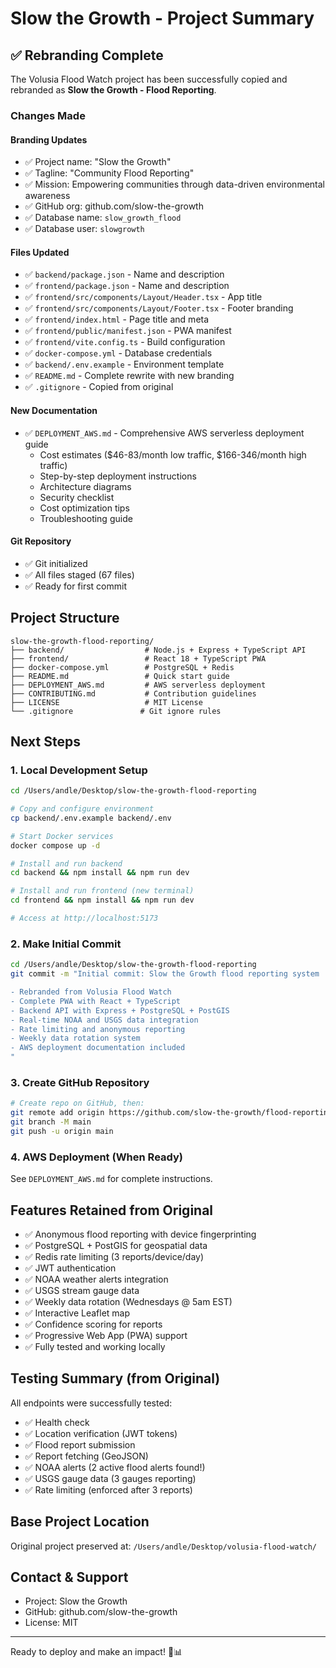 # Slow the Growth - Project Summary

## ✅ Rebranding Complete

The Volusia Flood Watch project has been successfully copied and rebranded as **Slow the Growth - Flood Reporting**.

### Changes Made

#### Branding Updates
- ✅ Project name: "Slow the Growth"
- ✅ Tagline: "Community Flood Reporting"  
- ✅ Mission: Empowering communities through data-driven environmental awareness
- ✅ GitHub org: github.com/slow-the-growth
- ✅ Database name: `slow_growth_flood`
- ✅ Database user: `slowgrowth`

#### Files Updated
- ✅ `backend/package.json` - Name and description
- ✅ `frontend/package.json` - Name and description
- ✅ `frontend/src/components/Layout/Header.tsx` - App title
- ✅ `frontend/src/components/Layout/Footer.tsx` - Footer branding
- ✅ `frontend/index.html` - Page title and meta
- ✅ `frontend/public/manifest.json` - PWA manifest
- ✅ `frontend/vite.config.ts` - Build configuration
- ✅ `docker-compose.yml` - Database credentials
- ✅ `backend/.env.example` - Environment template
- ✅ `README.md` - Complete rewrite with new branding
- ✅ `.gitignore` - Copied from original

#### New Documentation
- ✅ `DEPLOYMENT_AWS.md` - Comprehensive AWS serverless deployment guide
  - Cost estimates ($46-83/month low traffic, $166-346/month high traffic)
  - Step-by-step deployment instructions
  - Architecture diagrams
  - Security checklist
  - Cost optimization tips
  - Troubleshooting guide

#### Git Repository
- ✅ Git initialized
- ✅ All files staged (67 files)
- ✅ Ready for first commit

## Project Structure

```
slow-the-growth-flood-reporting/
├── backend/                  # Node.js + Express + TypeScript API
├── frontend/                 # React 18 + TypeScript PWA
├── docker-compose.yml        # PostgreSQL + Redis
├── README.md                 # Quick start guide
├── DEPLOYMENT_AWS.md         # AWS serverless deployment
├── CONTRIBUTING.md           # Contribution guidelines
├── LICENSE                   # MIT License
└── .gitignore               # Git ignore rules
```

## Next Steps

### 1. Local Development Setup
```bash
cd /Users/andle/Desktop/slow-the-growth-flood-reporting

# Copy and configure environment
cp backend/.env.example backend/.env

# Start Docker services
docker compose up -d

# Install and run backend
cd backend && npm install && npm run dev

# Install and run frontend (new terminal)
cd frontend && npm install && npm run dev

# Access at http://localhost:5173
```

### 2. Make Initial Commit
```bash
cd /Users/andle/Desktop/slow-the-growth-flood-reporting
git commit -m "Initial commit: Slow the Growth flood reporting system

- Rebranded from Volusia Flood Watch
- Complete PWA with React + TypeScript
- Backend API with Express + PostgreSQL + PostGIS
- Real-time NOAA and USGS data integration
- Rate limiting and anonymous reporting
- Weekly data rotation system
- AWS deployment documentation included
"
```

### 3. Create GitHub Repository
```bash
# Create repo on GitHub, then:
git remote add origin https://github.com/slow-the-growth/flood-reporting.git
git branch -M main
git push -u origin main
```

### 4. AWS Deployment (When Ready)
See `DEPLOYMENT_AWS.md` for complete instructions.

## Features Retained from Original

- ✅ Anonymous flood reporting with device fingerprinting
- ✅ PostgreSQL + PostGIS for geospatial data
- ✅ Redis rate limiting (3 reports/device/day)
- ✅ JWT authentication
- ✅ NOAA weather alerts integration
- ✅ USGS stream gauge data
- ✅ Weekly data rotation (Wednesdays @ 5am EST)
- ✅ Interactive Leaflet map
- ✅ Confidence scoring for reports
- ✅ Progressive Web App (PWA) support
- ✅ Fully tested and working locally

## Testing Summary (from Original)

All endpoints were successfully tested:
- ✅ Health check
- ✅ Location verification (JWT tokens)
- ✅ Flood report submission
- ✅ Report fetching (GeoJSON)
- ✅ NOAA alerts (2 active flood alerts found!)
- ✅ USGS gauge data (3 gauges reporting)
- ✅ Rate limiting (enforced after 3 reports)

## Base Project Location

Original project preserved at:
`/Users/andle/Desktop/volusia-flood-watch/`

## Contact & Support

- Project: Slow the Growth
- GitHub: github.com/slow-the-growth
- License: MIT

---

Ready to deploy and make an impact! 🌊📊
